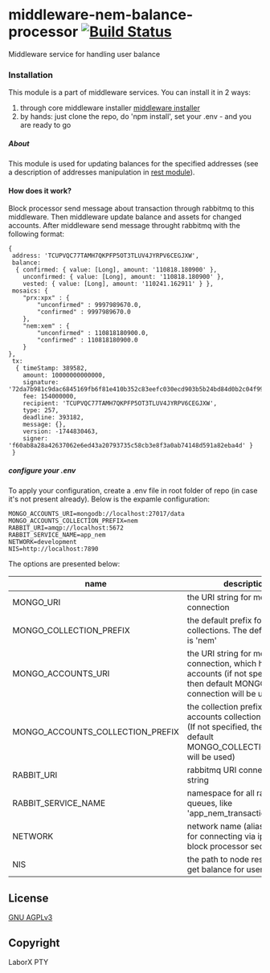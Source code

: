 # middleware-nem-balance-processor [![Build Status](https://travis-ci.org/ChronoBank/middleware-nem-balance-processor.svg?branch=master)](https://travis-ci.org/ChronoBank/middleware-nem-balance-processor)

Middleware service for handling user balance

### Installation

This module is a part of middleware services. You can install it in 2 ways:

1) through core middleware installer  [middleware installer](https://github.com/ChronoBank/middleware)
2) by hands: just clone the repo, do 'npm install', set your .env - and you are ready to go

##### About
This module is used for updating balances for the specified addresses (see a description of addresses manipulation in [rest module](https://github.com/ChronoBank/middleware-nem-rest)).

#### How does it work?

Block processor send message about transaction through rabbitmq to this middleware. Then middleware update balance and assets
for changed accounts. After middleware send message throught rabbitmq with the following format:

```
{ 
 address: 'TCUPVQC77TAMH7QKPFP5OT3TLUV4JYRPV6CEGJXW',
 balance:
  { confirmed: { value: [Long], amount: '110818.180900' },
    unconfirmed: { value: [Long], amount: '110818.180900' },
    vested: { value: [Long], amount: '110241.162911' } },
 mosaics: {
    "prx:xpx" : {
        "unconfirmed" : 9997989670.0,
        "confirmed" : 9997989670.0
    },
    "nem:xem" : {
        "unconfirmed" : 110818180900.0,
        "confirmed" : 110818180900.0
    }
},
 tx:
  { timeStamp: 389582,
    amount: 10000000000000,
    signature: '72da7b981c9dac6845169fb6f81e410b352c83eefc030ecd903b5b24bd84d0b2c04f991914a9e83784d5ba8883143c770ee317cacec116de104b67b1c0837c08',
    fee: 154000000,
    recipient: 'TCUPVQC77TAMH7QKPFP5OT3TLUV4JYRPV6CEGJXW',
    type: 257,
    deadline: 393182,
    message: {},
    version: -1744830463,
    signer: 'f60ab8a28a42637062e6ed43a20793735c58cb3e8f3a0ab74148d591a82eba4d' } 
 }
```


##### сonfigure your .env

To apply your configuration, create a .env file in root folder of repo (in case it's not present already).
Below is the expamle configuration:

```
MONGO_ACCOUNTS_URI=mongodb://localhost:27017/data
MONGO_ACCOUNTS_COLLECTION_PREFIX=nem
RABBIT_URI=amqp://localhost:5672
RABBIT_SERVICE_NAME=app_nem
NETWORK=development
NIS=http://localhost:7890
```

The options are presented below:

| name | description|
| ------ | ------ |
| MONGO_URI   | the URI string for mongo connection
| MONGO_COLLECTION_PREFIX   | the default prefix for all mongo collections. The default value is 'nem'
| MONGO_ACCOUNTS_URI   | the URI string for mongo connection, which holds users accounts (if not specified, then default MONGO_URI connection will be used)
| MONGO_ACCOUNTS_COLLECTION_PREFIX   | the collection prefix for accounts collection in mongo (If not specified, then the default MONGO_COLLECTION_PREFIX will be used)
| RABBIT_URI   | rabbitmq URI connection string
| RABBIT_SERVICE_NAME   | namespace for all rabbitmq queues, like 'app_nem_transaction'
| NETWORK   | network name (alias)- is used for connecting via ipc (see block processor section)
| NIS   | the path to node rest api for get balance for user

License
----
 [GNU AGPLv3](LICENSE)

Copyright
----
LaborX PTY
